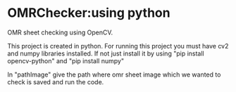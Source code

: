 # OMRChecker:using python
OMR sheet checking using OpenCV.

This project is created in python.
For running this project you must have cv2 and numpy libraries installed.
If not just install it by using "pip install opencv-python" and "pip install numpy"

In "pathImage" give the path where omr sheet image which we wanted to check is saved and run the code.
